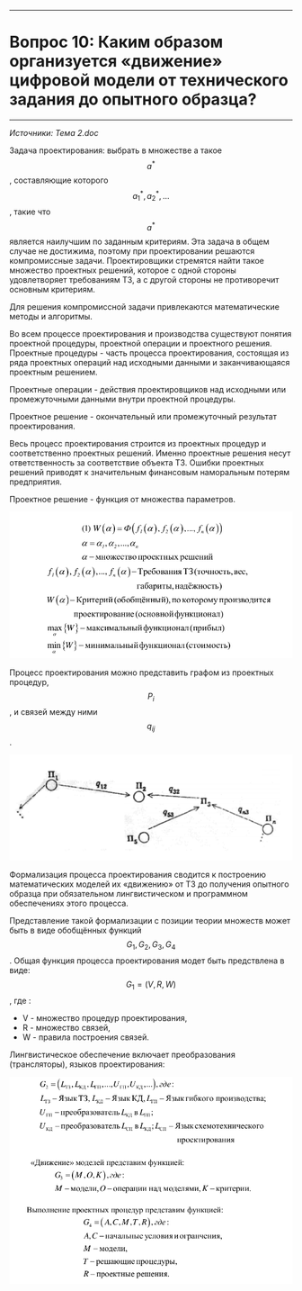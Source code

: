 ___
# Вопрос 10: Каким образом организуется «движение» цифровой модели от технического задания до опытного образца?
___

*Источники: Тема 2.doc*

Задача проектирования: выбрать в множестве a такое $$ a^* $$ , составляющие которого $$ a_1^*, a_2^*, ... $$ , такие что $$ a^* $$ является наилучшим по заданным критериям. Эта задача в общем случае не достижима, поэтому при проектировании решаются компромиссные задачи. Проектировщики стремятся найти такое множество проектных решений, которое с одной стороны удовлетворяет требованиям ТЗ, а с другой стороны не противоречит основным критериям.

Для решения компромиссной задачи привлекаются математические методы и алгоритмы.

Во всем процессе проектирования и производства существуют понятия проектной процедуры, проектной операции и проектного решения.
Проектные процедуры - часть процесса проектирования, состоящая из ряда проектных операций над исходными данными и заканчивающаяся проектным решением.

Проектные операции - действия проектировщиков над исходными или промежуточными данными внутри проектной процедуры.

Проектное решение - окончательный или промежуточный результат проектирования.

Весь процесс проектирования строится из проектных процедур и соответственно проектных решений. Именно проектные решения несут ответственность за соответствие объекта ТЗ. Ошибки проектных решений приводят к значительным финансовым наморальным потерям предприятия.

Проектное решение - функция от множества параметров.

![1](../resources/imgs/10-1.png)

Процесс проектирования можно представить графом из проектных процедур, $$ P_i $$, и связей между ними $$ q_{ij} $$.

![1](../resources/imgs/10-2.png)

Формализация процесса проектирования сводится к построению математических моделей их «движению» от ТЗ до получения опытного образца при обязательном лингвистическом и программном обеспечениях этого процесса.

Представление такой формализации с позиции теории множеств может быть в виде обобщённых функций $$ G_1, G_2, G_3, G_4 $$.
Общая функция процесса проектирования модет быть предствлена в виде: $$ G_1 = (V, R, W) $$, где :
* V - множество процедур проектирования,
* R - множество связей,
* W - правила построения связей.

Лингвистическое обеспечение включает преобразования (трансляторы), языков проектирования:

![1](../resources/imgs/10-3.png)
